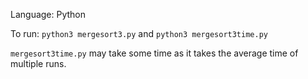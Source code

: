 Language: Python

To run: 
`python3 mergesort3.py` and `python3 mergesort3time.py`

`mergesort3time.py` may take some time as it takes the average time of multiple runs.

